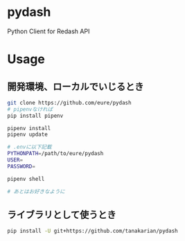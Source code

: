 # pydash
Python Client for Redash API

# Usage
## 開発環境、ローカルでいじるとき
```bash
git clone https://github.com/eure/pydash
# pipenvなければ
pip install pipenv

pipenv install
pipenv update

# .envに以下記載
PYTHONPATH=/path/to/eure/pydash
USER=
PASSWORD=

pipenv shell

# あとはお好きなように
```

## ライブラリとして使うとき
```bash
pip install -U git+https://github.com/tanakarian/pydash 
```
